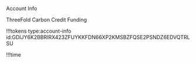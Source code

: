 Account Info

ThreeFold Carbon Credit Funding

!!!tokens type:account-info id:GDIJY6K2BBRIRX423ZFUYKKFDN66XP2KMSBZFQSE2PSNDZ6EDVQTRLSU

!!!time

